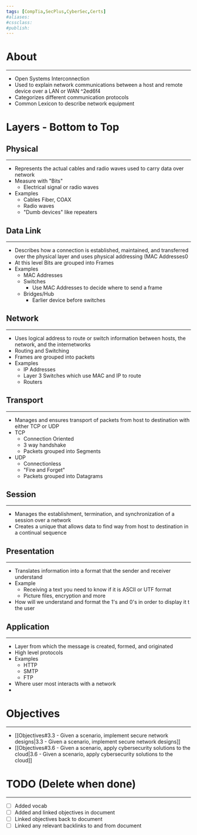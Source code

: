 ```yaml
---
tags: [CompTia,SecPlus,CyberSec,Certs]
#aliases:
#cssclass:
#publish:
---
```


# About
---
- Open Systems Interconnection
- Used to explain network communications between a host and remote device over a LAN or WAN ^2ed6f4
- Categorizes different communication protocols
- Common Lexicon to describe network equipment

# Layers - Bottom to Top

## Physical
---
- Represents the actual cables and radio waves used to carry data over network
- Measure with "Bits"
	- Electrical signal or radio waves
- Examples
	- Cables Fiber, COAX
	- Radio waves
	- "Dumb devices" like repeaters

## Data Link
---
- Describes how a connection is established, maintained, and transferred over the physical layer and uses physical addressing (MAC Addresses0
- At this level Bits are grouped into Frames
- Examples
	- MAC Addresses
	- Switches
		- Use MAC Addresses to decide where to send a frame
	- Bridges/Hub
		- Earlier device before switches

## Network
---
- Uses logical address to route or switch information between hosts, the network, and the internetworks
- Routing and Switching
- Frames are grouped into packets
- Examples
	- IP Addresses
	- Layer 3 Switches which use MAC and IP to route
	- Routers

## Transport
---
- Manages and ensures transport of packets from host to destination with either TCP or UDP
- TCP
	- Connection Oriented
	- 3 way handshake
	- Packets grouped into Segments
- UDP
	- Connectionless
	- "Fire and Forget"
	- Packets grouped into Datagrams

## Session
---
- Manages the establishment, termination, and synchronization of a session over a network
- Creates a unique that allows data to find way from host to destination in a continual sequence

## Presentation
---
- Translates information into a format that the sender and receiver understand
- Example
	- Receiving a text you need to know if it is ASCII or UTF format
	- Picture files, encryption and more
- How will we understand and format the 1's and 0's in order to display it t the user

## Application
---
- Layer from which the message is created, formed, and originated
- High level protocols
- Examples
	- HTTP
	- SMTP
	- FTP
- Where user most interacts with a network
-

# Objectives
---
- [[Objectives#3.3 - Given a scenario, implement secure network designs|3.3 - Given a scenario, implement secure network designs]]
- [[Objectives#3.6 - Given a scenario, apply cybersecurity solutions to the cloud|3.6 - Given a scenario, apply cybersecurity solutions to the cloud]]

# TODO (Delete when done)
---
- [ ] Added vocab
- [ ] Added and linked objectives in document
- [ ] Linked objectives back to document
- [ ] Linked any relevant backlinks to and from document